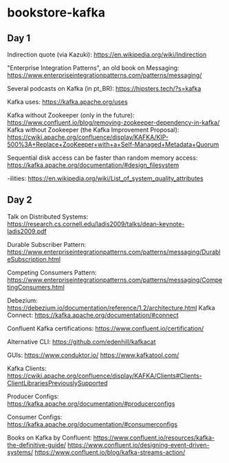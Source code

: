 # bookstore-kafka

## Day 1

Indirection quote (via Kazuki): https://en.wikipedia.org/wiki/Indirection 

"Enterprise Integration Patterns", an old book on Messaging: https://www.enterpriseintegrationpatterns.com/patterns/messaging/ 

Several podcasts on Kafka (in pt_BR): https://hipsters.tech/?s=kafka 

Kafka uses: https://kafka.apache.org/uses 

Kafka without Zookeeper (only in the future): https://www.confluent.io/blog/removing-zookeeper-dependency-in-kafka/ 
Kafka without Zookeeper (the Kafka Improvement Proposal): https://cwiki.apache.org/confluence/display/KAFKA/KIP-500%3A+Replace+ZooKeeper+with+a+Self-Managed+Metadata+Quorum 

Sequential disk access can be faster than random memory access: https://kafka.apache.org/documentation/#design_filesystem

-ilities: https://en.wikipedia.org/wiki/List_of_system_quality_attributes

## Day 2

Talk on Distributed Systems: https://research.cs.cornell.edu/ladis2009/talks/dean-keynote-ladis2009.pdf 


Durable Subscriber Pattern: https://www.enterpriseintegrationpatterns.com/patterns/messaging/DurableSubscription.html 

Competing Consumers Pattern: https://www.enterpriseintegrationpatterns.com/patterns/messaging/CompetingConsumers.html 

Debezium: https://debezium.io/documentation/reference/1.2/architecture.html 
Kafka Connect: https://kafka.apache.org/documentation/#connect 

Confluent Kafka certifications: https://www.confluent.io/certification/

Alternative CLI: https://github.com/edenhill/kafkacat

GUIs:
https://www.conduktor.io/ 
https://www.kafkatool.com/

Kafka Clients: https://cwiki.apache.org/confluence/display/KAFKA/Clients#Clients-ClientLibrariesPreviouslySupported

Producer Configs: https://kafka.apache.org/documentation/#producerconfigs

Consumer Configs: https://kafka.apache.org/documentation/#consumerconfigs

Books on Kafka by Confluent: 
https://www.confluent.io/resources/kafka-the-definitive-guide/ 
https://www.confluent.io/designing-event-driven-systems/ 
https://www.confluent.io/blog/kafka-streams-action/